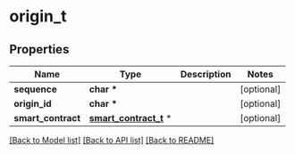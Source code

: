 # origin_t

## Properties
Name | Type | Description | Notes
------------ | ------------- | ------------- | -------------
**sequence** | **char \*** |  | [optional] 
**origin_id** | **char \*** |  | [optional] 
**smart_contract** | [**smart_contract_t**](smart_contract.md) \* |  | [optional] 

[[Back to Model list]](../README.md#documentation-for-models) [[Back to API list]](../README.md#documentation-for-api-endpoints) [[Back to README]](../README.md)


